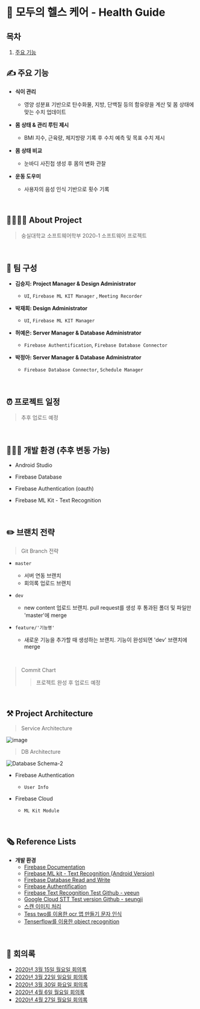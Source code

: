 # 🏃 모두의 헬스 케어 - Health Guide  

## 목차
1. [주요 기능](#주요-기능)
## ✍️ 주요 기능

* **식이 관리**

  * 영양 성분표 기반으로 탄수화물, 지방, 단백질 등의 함유량을 계산 및 몸 상태에 맞는 수치 업데이트

* **몸 상태 & 관리 루틴 제시**

  * BMI 지수, 근육량, 체지방량 기록 후 수치 예측 및 목표 수치 제시
  

* **몸 상태 비교**

  * 눈바디 사진첩 생성 후 몸의 변화 관찰
  
  
* **운동 도우미**

  * 사용자의 음성 인식 기반으로 횟수 기록 
  
<br/>

## 👩‍👩‍👧‍👧 About Project 

> 숭실대학교 소프트웨어학부 2020-1 소프트웨어 프로젝트
<br/>

## 💁 팀 구성
  * **김승지: Project Manager & Design Administrator**
  
    * ` UI `, ` Firebase ML KIT Manager ` , ` Meeting Recorder `
    
  * **박재희: Design Administrator**
  
    * ` UI `, ` Firebase ML KIT Manager `
    
  * **허예은: Server Manager & Database Administrator**
  
    * ` Firebase Authentification `, ` Firebase Database Connector `
    
  * **박정아: Server Manager & Database Administrator**
  
    * ` Firebase Database Connector `, ` Schedule Manager `

<br/>

## ⏰   프로젝트 일정
> 추후 업로드 예정

<br/>


## 👩🏻‍💻  개발 환경 (추후 변동 가능)
* Android Studio

* Firebase Database

* Firebase Authentication (oauth)

* Firebase ML Kit - Text Recognition


<br/>

## ✏️  브랜치 전략
> Git Branch 전략

  * ` master `
  
    * 서버 연동 브랜치 
    * 회의록 업로드 브랜치
  
  * ` dev `
  
    * new content 업로드 브랜치. pull request를 생성 후 통과된 폴더 및 파일만 'master'에 merge
   
 *  ` feature/'기능명' `
 
    * 새로운 기능을 추가할 때 생성하는 브랜치. 기능이 완성되면 'dev' 브랜치에 merge

<br/>

> Commit Chart
>  > 프로젝트 완성 후 업로드 예정

<br/>

## ⚒   Project Architecture

> Service Architecture

![image](https://user-images.githubusercontent.com/43927910/77143955-0221e280-6ac8-11ea-8338-da5ff079bb4c.png)

> DB Architecture

![Database Schema-2](https://user-images.githubusercontent.com/28800101/80948724-a91acd80-8e2d-11ea-9b09-09b8ac3ac361.png)

  - Firebase Authentication 
  
    - ` User Info `
    
  - Firebase Cloud 
    - ` ML Kit Module `
    
<br/>

 ## 🗞  Reference Lists
  - **개발 환경**
    - [Firebase Documentation](https://firebase.google.com/docs/ )
    - [Firebase ML kit - Text Recognition (Android Version)](https://firebase.google.com/docs/ml-kit/android/recognize-text)
    - [Firebase Database Read and Write](https://firebase.google.com/docs/database/android/read-and-write?hl=ko )
    - [Firebase Authentification](https://firebase.google.com/docs/auth/android/firebaseui )
    - [Firebase Text Recognition Test Github - yeeun]( https://github.com/yeahsilver/hText-Recognition-Test)
    - [Google Cloud STT Test version Github - seungji]( https://github.com/seungjikim/Speech_to_text )
    - [스캔 이미지 처리](https://www.opentutorials.org/module/3811/25283)
    - [Tess two를 이용한 ocr 앱 만들기 문자 인식](https://hjiee.tistory.com/entry/Android-TessTwo를-이용한-OCR-앱-만들기문자인식)
    - [Tenserflow를 이용한 object recognition](https://cloud.google.com/solutions/creating-object-detection-application-tensorflow?hl=ko)

    

<br/>  

## 📑  회의록
- [2020년 3월 15일 월요일 회의록](./meeting-record/20200315.md )
- [2020년 3월 22일 일요일 회의록](./meeting-record/20200322.md)
- [2020년 3월 30일 화요일 회의록](./meeting-record/20200331.md )
- [2020년 4월 6일 월요일 회의록](./meeting-record/20200408.md)
- [2020년 4월 27일 월요일 회의록](./meeting-record/20200427.md)

   
   
